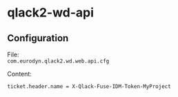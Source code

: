 # qlack2-wd-api

## Configuration
File:  
`com.eurodyn.qlack2.wd.web.api.cfg`

Content:  
```
ticket.header.name = X-Qlack-Fuse-IDM-Token-MyProject
```